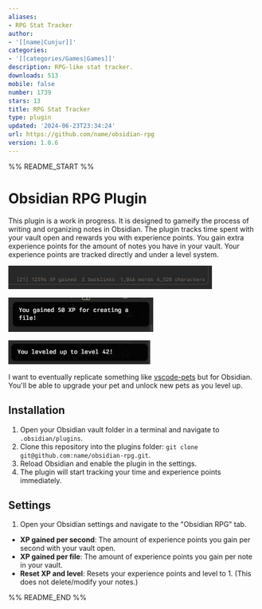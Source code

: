 ```yaml
---
aliases:
- RPG Stat Tracker
author:
- '[[name|Cunjur]]'
categories:
- '[[categories/Games|Games]]'
description: RPG-like stat tracker.
downloads: 513
mobile: false
number: 1739
stars: 13
title: RPG Stat Tracker
type: plugin
updated: '2024-06-23T23:34:24'
url: https://github.com/name/obsidian-rpg
version: 1.0.6
---
```


%% README_START %%

# Obsidian RPG Plugin

This plugin is a work in progress. It is designed to gameify the process of writing and organizing notes in Obsidian. The plugin tracks time spent with your vault open and rewards you with experience points. You gain extra experience points for the amount of notes you have in your vault. Your experience points are tracked directly and under a level system.

![Status](https://raw.githubusercontent.com/name/obsidian-rpg/HEAD/images/status.png)

![New File](https://raw.githubusercontent.com/name/obsidian-rpg/HEAD/images/new_file.png)

![Level Up](https://raw.githubusercontent.com/name/obsidian-rpg/HEAD/images/level_up.png)

I want to eventually replicate something like [vscode-pets](https://marketplace.visualstudio.com/items?itemName=tonybaloney.vscode-pets) but for Obsidian. You'll be able to upgrade your pet and unlock new pets as you level up.

## Installation

1. Open your Obsidian vault folder in a terminal and navigate to `.obsidian/plugins`.
2. Clone this repository into the plugins folder: `git clone git@github.com:name/obsidian-rpg.git`.
3. Reload Obsidian and enable the plugin in the settings.
4. The plugin will start tracking your time and experience points immediately.

## Settings

1. Open your Obsidian settings and navigate to the "Obsidian RPG" tab.

- **XP gained per second**: The amount of experience points you gain per second with your vault open.
- **XP gained per file**: The amount of experience points you gain per note in your vault.
- **Reset XP and level**: Resets your experience points and level to 1. (This does not delete/modify your notes.)


%% README_END %%